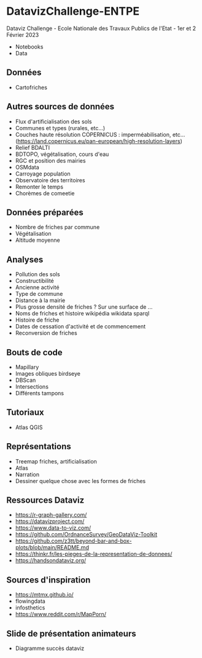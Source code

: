 # DatavizChallenge-ENTPE
Dataviz Challenge - Ecole Nationale des Travaux Publics de l'Etat - 1er et 2 Février 2023

- Notebooks
- Data

## Données
- Cartofriches

## Autres sources de données
- Flux d'artificialisation des sols
- Communes et types (rurales, etc...)
- Couches haute résolution COPERNICUS : imperméabilisation, etc... (https://land.copernicus.eu/pan-european/high-resolution-layers)
- Relief BDALTI
- BDTOPO, végétalisation, cours d'eau
- RGC et position des mairies
- OSMdata
- Carroyage population
- Observatoire des territoires
- Remonter le temps
- Chorèmes de comeetie

## Données préparées
- Nombre de friches par commune
- Végétalisation
- Altitude moyenne

## Analyses
- Pollution des sols
- Constructibilité
- Ancienne activité
- Type de commune
- Distance à la mairie
- Plus grosse densité de friches ? Sur une surface de ...
- Noms de friches et histoire wikipédia wikidata sparql
- Histoire de friche
- Dates de cessation d'activité et de commencement
- Reconversion de friches

## Bouts de code
- Mapillary
- Images obliques birdseye
- DBScan
- Intersections
- Différents tampons

## Tutoriaux
- Atlas QGIS

## Représentations
- Treemap friches, artificialisation
- Atlas
- Narration
- Dessiner quelque chose avec les formes de friches

## Ressources Dataviz
- https://r-graph-gallery.com/
- https://datavizproject.com/
- https://www.data-to-viz.com/
- https://github.com/OrdnanceSurvey/GeoDataViz-Toolkit
- https://github.com/z3tt/beyond-bar-and-box-plots/blob/main/README.md
- https://thinkr.fr/les-pieges-de-la-representation-de-donnees/
- https://handsondataviz.org/

## Sources d'inspiration
- https://mtmx.github.io/
- flowingdata
- infosthetics
- https://www.reddit.com/r/MapPorn/

## Slide de présentation animateurs
- Diagramme succès dataviz
